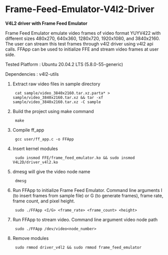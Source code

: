 # Frame-Feed-Emulator-V4l2-Driver

**V4L2 driver with Frame Feed Emulator**

Frame Feed Emulator emulate video frames of video format YUYV422 with different sizes 480x270, 640x360, 1280x720, 1920x1080, and 3840x2160. The user can stream this test frames through v4l2 driver using v4l2 api calls. FFApp can be used to initialize FFE and stream video frames at user side.

Tested Platform : Ubuntu 20.04.2 LTS (5.8.0-55-generic)

Dependencies : v4l2-utils

1. Extract raw video files in sample directory

		cat sample/video_3840x2160.tar.xz.parta* > sample/video_3840x2160.tar.xz && tar -xf sample/video_3840x2160.tar.xz -C sample

2. Build the project using make command

		make

3. Compile ff_app

		gcc user/ff_app.c -o FFApp

4. Insert kernel modules

		sudo insmod FFE/frame_feed_emulator.ko && sudo insmod V4L2D/driver_v4l2.ko

5. dmesg will give the video node name

		dmesg

6. Run FFApp to initialize Frame Feed Emulator. Command line arguments I (to insert frames from sample file) or G (to generate frames), frame rate, frame count, and pixel height.

		sudo ./FFApp <I/G> <frame_rate> <frame_count> <height>

7. Run FFApp to stream video. Command line argument video node path

		sudo ./FFApp /dev/video<node_number>

8. Remove modules
		
		sudo rmmod driver_v4l2 && sudo rmmod frame_feed_emulator
